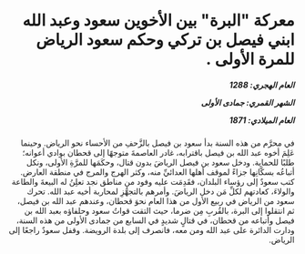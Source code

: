 <h1 dir="rtl">معركة "البرة" بين الأخوين سعود وعبد الله ابني فيصل بن تركي وحكم سعود الرياض للمرة الأولى .</h1>

<h5 dir="rtl">العام الهجري:  1288

الشهر القمري: جمادى الأولى

العام الميلادي: 1871</h5>

<p dir="rtl">في محرَّم من هذه السنة بدأ سعود بن فيصل بالزَّحفِ من الأحساء نحو الرياض. وحينما عَلِمَ أخوه عبد الله بن فيصل باقترابه، غادر العاصمةَ متوجهًا إلى قحطان بوادي أعوانه؛ طلبًا للحماية. ودخل سعود بن فيصل الرياضَ بدون قتال، وحكَمَها للمرَّةِ الأولى، ونكل أتباعُه بسكَّانِها جزاءً لموقف أهلها العدائيِّ منه، وكثر الهرج والمرج في منطقة العارض. كتب سعودٌ إلى رؤساء البلدان، فقَدِمَت عليه وفود من مناطق نجد تعلِنُ له البيعةَ والطاعة والولاءَ، كعادتهم لكلِّ مَن دخل الرياضَ. وأمرهم بالتجهُّزِ لمحاربة أخيه عبد الله. تحرك سعود من الرياض في ربيع الأول من هذا العام نحوَ قحطان، وعندهم عبد الله بن فيصل، ثم انتقلوا إلى البرة، بالقُربِ مِن ضرما، حيث التقت قواتُ سعود وحلفاؤه بعبد الله بن فيصل وأتباعه من قحطان، في قتالٍ شديدٍ في السابع من جمادى الأولى من هذه السنة، ودارت الدائرة على عبد الله ومن معه، فانصرف إلى بلدة الرويضة. وقفل سعودٌ راجعًا إلى الرياض.</p></br>
